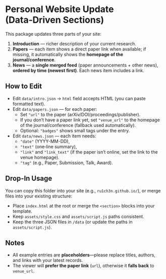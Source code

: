 # Personal Website Update (Data‑Driven Sections)

This package updates three parts of your site:
1. **Introduction** — richer description of your current research.
2. **Papers** — each item shows a direct paper link when available; if missing, it automatically shows the **homepage of the journal/conference**.
3. **News** — a **single merged feed** (paper announcements + other news), **ordered by time (newest first)**. Each news item includes a link.

## How to Edit

- Edit `data/intro.json` → `html` field accepts HTML (you can paste formatted text).
- Edit `data/papers.json` — for each paper:
  - Set `"url"` to the paper (arXiv/DOI/proceedings/publisher).
  - If you don’t have a paper link yet, set `"venue_url"` to the homepage of the journal/conference (fallback used automatically).
  - Optional: `"badges"` shows small tags under the entry.
- Edit `data/news.json` — each item needs:
  - `"date"` (YYYY-MM-DD),
  - `"text"` (one‑line summary),
  - `"link"` and `"link_text"` (if the paper isn’t online, set the link to the venue homepage).
  - `"tag"` (e.g., Paper, Submission, Talk, Award).

## Drop-In Usage

You can copy this folder into your site (e.g., `ru1ch3n.github.io/`), or merge files into your existing structure:
- Place `index.html` at the root or merge the `<section>` blocks into your template.
- Keep `assets/style.css` and `assets/script.js` paths consistent.
- Keep the three JSON files in `/data` (or update the paths in `assets/script.js`).

## Notes

- All example entries are **placeholders**—please replace titles, authors, and links with your latest records.
- The viewer will **prefer the paper link** (`url`), otherwise it **falls back** to `venue_url`.
